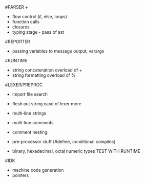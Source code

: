 
#PARSER +
- flow control (if, else, loops)
- function calls
- closures
- typing stage - pass of ast

#REPORTER
- passing variables to message output, varargs

#RUNTIME
- string concatenation overload of +
- string formatting overload of %

#LEXER/PREPROC
- import file search
- flesh out string case of lexer more
- multi-line strings
- multi-line comments
- comment nesting

- pre-processor stuff (#define, conditional compiles)
- binary, hexadecimal, octal numeric types TEST WITH RUNTIME

#IDK
- machine code generation
- pointers

